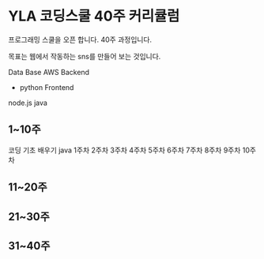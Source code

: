 # YLA 코딩스쿨 40주 커리큘럼
프로그래밍 스쿨을 오픈 합니다.
40주 과정입니다.

목표는 웹에서 작동하는 sns를 만들어 보는 것입니다.

Data Base
AWS
Backend

* python
Frontend


node.js
java


## 1~10주
코딩 기초 배우기
java
1주차
2주차
3주차
4주차
5주차
6주차
7주차
8주차
9주차
10주차


## 11~20주


## 21~30주


## 31~40주





